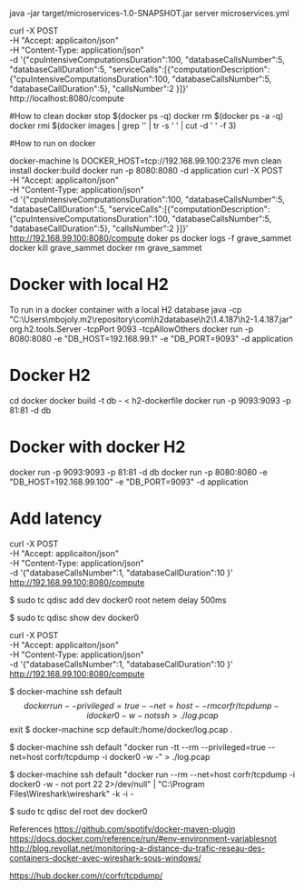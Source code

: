 java -jar target/microservices-1.0-SNAPSHOT.jar server microservices.yml

curl -X POST \
-H "Accept: applicaiton/json" \
-H "Content-Type: application/json" \
-d '{"cpuIntensiveComputationsDuration":100, "databaseCallsNumber":5, "databaseCallDuration":5, "serviceCalls":[{"computationDescription":{"cpuIntensiveComputationsDuration":100, "databaseCallsNumber":5, "databaseCallDuration":5}, "callsNumber":2 }]}' \
http://localhost:8080/compute

#How to clean
docker stop $(docker ps -q)
docker rm $(docker ps -a -q)
docker rmi $(docker images | grep '<none>' | tr -s ' ' | cut -d ' ' -f 3)

#How to run on docker

docker-machine ls
DOCKER_HOST=tcp://192.168.99.100:2376
mvn clean install docker:build
docker run -p 8080:8080 -d application
curl -X POST \
-H "Accept: applicaiton/json" \
-H "Content-Type: application/json" \
-d '{"cpuIntensiveComputationsDuration":100, "databaseCallsNumber":5, "databaseCallDuration":5, "serviceCalls":[{"computationDescription":{"cpuIntensiveComputationsDuration":100, "databaseCallsNumber":5, "databaseCallDuration":5}, "callsNumber":2 }]}' \
http://192.168.99.100:8080/compute
doker ps
docker logs -f grave_sammet
docker kill grave_sammet
docker rm grave_sammet

# Docker with local H2
To run in a docker container with a local H2 database
java -cp "C:\Users\mbojoly\.m2\repository\com\h2database\h2\1.4.187\h2-1.4.187.jar" org.h2.tools.Server -tcpPort 9093 -tcpAllowOthers
docker run -p 8080:8080 -e "DB_HOST=192.168.99.1" -e "DB_PORT=9093" -d application

# Docker H2

cd docker
docker build -t db - < h2-dockerfile
docker run -p 9093:9093 -p 81:81 -d db

# Docker with docker H2
docker run -p 9093:9093 -p 81:81 -d db
docker run -p 8080:8080 -e "DB_HOST=192.168.99.100" -e "DB_PORT=9093" -d application


# Add latency

curl -X POST \
-H "Accept: applicaiton/json" \
-H "Content-Type: application/json" \
-d '{"databaseCallsNumber":1, "databaseCallDuration":10 }' \
http://192.168.99.100:8080/compute

$ sudo tc qdisc add dev docker0 root netem delay 500ms

$ sudo tc qdisc show dev docker0

curl -X POST \
-H "Accept: applicaiton/json" \
-H "Content-Type: application/json" \
-d '{"databaseCallsNumber":1, "databaseCallDuration":10 }' \
http://192.168.99.100:8080/compute


$ docker-machine ssh default
$$ docker run --privileged=true --net=host --rm corfr/tcpdump -i docker0 -w - not ssh > ./log.pcap
$$ exit
$ docker-machine scp default:/home/docker/log.pcap .

$ docker-machine ssh default "docker run -tt --rm  --privileged=true --net=host corfr/tcpdump -i docker0 -w -" > ./log.pcap 


$ docker-machine ssh default "docker run --rm --net=host corfr/tcpdump -i docker0 -w - not port 22 2>/dev/null" | "C:\Program Files\Wireshark\wireshark" -k -i -

$ sudo tc qdisc del root dev docker0

References
https://github.com/spotify/docker-maven-plugin
https://docs.docker.com/reference/run/#env-environment-variablesnot 
http://blog.revollat.net/monitoring-a-distance-du-trafic-reseau-des-containers-docker-avec-wireshark-sous-windows/

https://hub.docker.com/r/corfr/tcpdump/